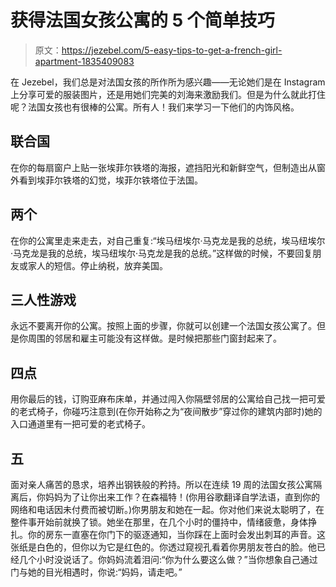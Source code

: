 # 获得法国女孩公寓的 5 个简单技巧

> 原文：<https://jezebel.com/5-easy-tips-to-get-a-french-girl-apartment-1835409083>

在 Jezebel，我们总是对法国女孩的所作所为感兴趣——无论她们是在 Instagram 上分享可爱的服装图片，还是用她们完美的刘海来激励我们。但是为什么就此打住呢？法国女孩也有很棒的公寓。所有人！我们来学习一下他们的内饰风格。



## 联合国

在你的每扇窗户上贴一张埃菲尔铁塔的海报，遮挡阳光和新鲜空气，但制造出从窗外看到埃菲尔铁塔的幻觉，埃菲尔铁塔位于法国。

## 两个

在你的公寓里走来走去，对自己重复:“埃马纽埃尔·马克龙是我的总统，埃马纽埃尔·马克龙是我的总统，埃马纽埃尔·马克龙是我的总统。”这样做的时候，不要回复朋友或家人的短信。停止纳税，放弃美国。

## 三人性游戏

永远不要离开你的公寓。按照上面的步骤，你就可以创建一个法国女孩公寓了。但是你周围的邻居和雇主可能没有这样做。是时候把那些门窗封起来了。

## 四点

用你最后的钱，订购亚麻布床单，并通过闯入你隔壁邻居的公寓给自己找一把可爱的老式椅子，你碰巧注意到(在你开始称之为“夜间散步”穿过你的建筑内部时)她的入口通道里有一把可爱的老式椅子。

## 五

面对亲人痛苦的恳求，培养出钢铁般的矜持。所以在连续 19 周的法国女孩公寓隔离后，你妈妈为了让你出来工作？在森福特！(你用谷歌翻译自学法语，直到你的网络和电话因未付费而被切断。)你男朋友和她在一起。你对他们来说太聪明了，在整件事开始前就换了锁。她坐在那里，在几个小时的僵持中，情绪疲惫，身体挣扎。你的房东一直塞在你门下的驱逐通知，当你踩在上面时会发出刺耳的声音。这张纸是白色的，但你以为它是红色的。你透过窥视孔看着你男朋友苍白的脸。他已经几个小时没说话了。你妈妈流着泪问:“你为什么要这么做？”当你想象自己通过门与她的目光相遇时，你说:“妈妈，请走吧。”